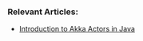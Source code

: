 ### Relevant Articles: 

- [Introduction to Akka Actors in Java](http://www.baeldung.com/akka-actors-java)